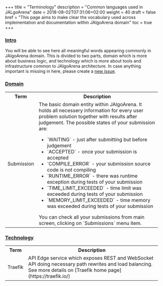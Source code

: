 +++
title = "Terminology"
description = "Common languages used in JALgoArena"
date = 2018-08-02T07:31:06+02:00
weight = 40
draft = false
bref = "This page aims to make clear the vocabulary used across implementation and documentation within JAlgoArena domain"
toc = true
+++

<h3 class="section-head" id="h-intro"><a href="#h-intro">Intro</a></h3>

You will be able to see here all meaningful words appearing commonly in JAlgoArena domain. This is divided to two parts, 
domain which is more about business logic, and technology which is more about tools and infrastructure common to JAlgoArena
architecture. In case anything important is missing in here, please create a [new issue](https://github.com/jalgoarena/JAlgoArena/issues/new).

<h3 class="section-head" id="h-domain"><a href="#h-domain">Domain</a></h3>

<table class="bordered striped">
    <tr>
        <th>Term</th>
        <th>Description</th>
    </tr>
    <tr>
        <td>Submission</td>
        <td>The basic domain entity within JAlgoArena. It holds all necessery information for every user problem solution together with results after judgement. 
            The possible states of your submission are: 
            <ul>
                <li>`WAITING` - just after submitting but before judgement</li>
                <li>`ACCEPTED` - once your submission is accepted</li>
                <li>`COMPILE_ERROR` - your submission source code is not compiling</li>
                <li>`RUNTIME_ERROR` - there was runtime exception during tests of your submission</li>
                <li>`TIME_LIMIT_EXCEEDED` - time limit was exceeded during tests of your submission</li>
                <li>`MEMORY_LIMIT_EXCEEDED` - time memory was exceeded during tests of your submission</li>
            </ul>
            You can check all your submissions from main screen, clicking on `Submissions` menu item. 
        </td>
    </tr>
</table>

<h3 class="section-head" id="h-technology"><a href="#h-technology">Technology</a></h3>

<table class="bordered striped">
    <tr>
        <th>Term</th>
        <th>Description</th>
    </tr>
    <tr>
        <td>Traefik</td>
        <td>API Edge service which exposes REST and WebSocket API doing necessary path rewrites and load balancing. See more details on [Traefik home page](https://traefik.io/)</td>
    </tr>
</table>